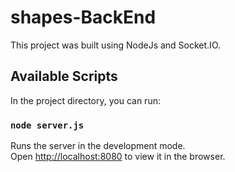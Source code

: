 # shapes-BackEnd

This project was built using NodeJs and Socket.IO.

## Available Scripts

In the project directory, you can run:

### `node server.js`

Runs the server in the development mode.\
Open [http://localhost:8080](http://localhost:8080) to view it in the browser.
